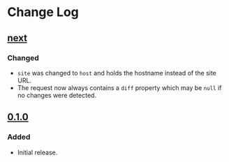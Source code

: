 # Change Log

## [next]

### Changed
- `site` was changed to `host` and holds the hostname instead of the site URL.
- The request now always contains a `diff` property which may be `null` if no changes were detected.

## [0.1.0]

### Added
- Initial release.

[0.1.0]: https://github.com/thasmo/kirby.webhooks/compare/v0.1.0...HEAD
[next]: https://github.com/thasmo/kirby.webhooks/compare/90a3465cbc318cf7abf164a320cad87c3e48e675...v0.1.0

